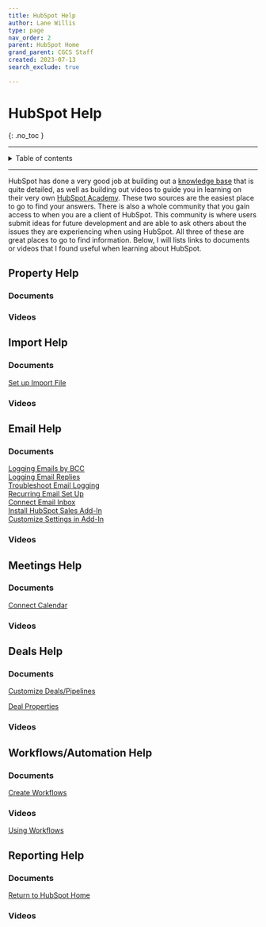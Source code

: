```yaml
---
title: HubSpot Help
author: Lane Willis
type: page
nav_order: 2
parent: HubSpot Home
grand_parent: CGCS Staff
created: 2023-07-13
search_exclude: true

---
```


# HubSpot Help
{: .no_toc }

---

<details closed markdown="block">
  <summary>
    Table of contents
  </summary>
  {: .text-delta }
1. TOC
{:toc}
</details>

---

HubSpot has done a very good job at building out a [knowledge base](https://knowledge.hubspot.com/get-started) that is quite detailed, as well as building out videos to guide you in learning on their very own [HubSpot Academy](https://app.hubspot.com/academy/22192554?LC004=Control). These two sources are the easiest place to go to find your answers. There is also a whole community that you gain access to when you are a client of HubSpot. This community is where users submit ideas for future development and are able to ask others about the issues they are experiencing when using HubSpot. All three of these are great places to go to find information. Below, I will lists links to documents or videos that I found useful when learning about HubSpot.

## Property Help

### Documents

### Videos

## Import Help

### Documents
[Set up Import File](https://knowledge.hubspot.com/crm-setup/set-up-your-import-file?_ga=2.142504369.2090959854.1655392269-583420909.1655392269)  


### Videos

## Email Help

### Documents
[Logging Emails by BCC](https://knowledge.hubspot.com/settings/log-email-in-your-crm-with-the-bcc-or-forwarding-address)  
[Logging Email Replies](https://knowledge.hubspot.com/email/log-email-replies-in-the-crm)  
[Troubleshoot Email Logging](https://knowledge.hubspot.com/email-tracking/troubleshooting-the-hubspot-sales-office-365-add-in#emails-are-not-being-tracked)  
[Recurring Email Set Up](https://blog.orangemarketing.com/how-to-send-automated-recurring-emails-using-hubspot-workflows)  
[Connect Email Inbox](https://knowledge.hubspot.com/email-tracking/connect-your-inbox-to-hubspot)  
[Install HubSpot Sales Add-In](https://knowledge.hubspot.com/connected-email/how-to-install-hubspot-sales)  
[Customize Settings in Add-In](https://knowledge.hubspot.com/email-tracking/customize-your-hubspot-sales-office-365-add-in)  

### Videos

## Meetings Help

### Documents
[Connect Calendar](https://knowledge.hubspot.com/meetings-tool/use-meetings)  

### Videos

## Deals Help

### Documents

[Customize Deals/Pipelines](https://knowledge.hubspot.com/crm-deals/set-up-and-customize-your-deal-pipelines-and-deal-stages)  

[Deal Properties](https://knowledge.hubspot.com/crm-deals/hubspots-default-deal-properties)  

### Videos

## Workflows/Automation Help

### Documents
[Create Workflows](https://knowledge.hubspot.com/workflows/create-workflows)  

### Videos
[Using Workflows](https://app.hubspot.com/academy/22192554/lessons/589/2943?language=EN)  

## Reporting Help

### Documents
[Return to HubSpot Home](/missions-center/cgcs-staff-information/hubspot/hubspot.html)  

### Videos